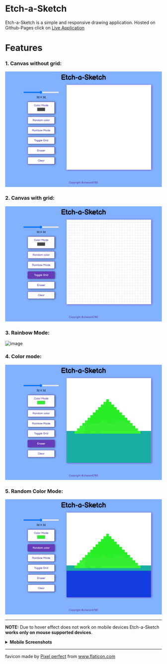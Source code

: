 # Etch-a-Sketch

Etch-a-Sketch is a simple and responsive drawing application.
Hosted on Github-Pages click on [Live Application](https://chetan6780.github.io/Etch-a-Sketch/)

# Features

### 1. Canvas without grid:

![With no Grid](images/noGrid.png)

### 2. Canvas with grid:

![With Grid](images/grid.png)

### 3. Rainbow Mode:

<!-- ![Rainbow Mode](images/rainbow.png) -->
![image](https://user-images.githubusercontent.com/62825092/152491612-258b7917-9be4-4e07-95cd-f34b51153c38.png)


### 4. Color mode:

![Color mode](images/colorMode.png)

### 5. Random Color Mode:

![Random Color Mode](images/randomColor.png)

---

**NOTE:** Due to hover effect does not work on mobile devices Etch-a-Sketch **works only on mouse supported devices**.

<details>
    <summary><b> Mobile Screenshots</b></summary>
    <div style="display: flex; justify-content: space-between; align-items: center;">
        <img src="images/mobileNoG.png" alt="mobile no grid" style="width: 40%;">
        <img src="images/mobileG.png" alt="mobile grid" style="width: 40%;">
    </div>
</details>

---

<div>favicon made by <a href="https://www.flaticon.com/authors/pixel-perfect" title="Pixel perfect">Pixel perfect</a> from <a href="https://www.flaticon.com/" title="Flaticon">www.flaticon.com</a></div>
